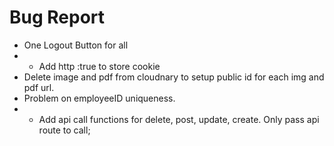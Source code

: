 # Bug Report
* One Logout Button for all
* * Add http :true to store cookie
* Delete image and pdf from cloudnary to setup public id for each img and pdf url.
* Problem on employeeID uniqueness.
* * Add api call functions for delete, post, update, create. Only pass api route to call;